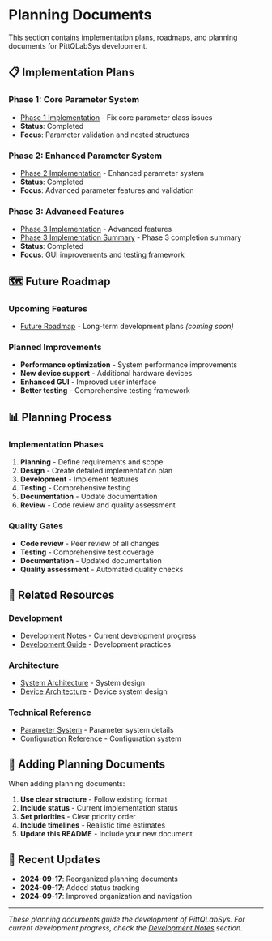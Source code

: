# Planning Documents

This section contains implementation plans, roadmaps, and planning documents for PittQLabSys development.

## 📋 Implementation Plans

### Phase 1: Core Parameter System
- [Phase 1 Implementation](phase1-implementation.md) - Fix core parameter class issues
- **Status**: Completed
- **Focus**: Parameter validation and nested structures

### Phase 2: Enhanced Parameter System
- [Phase 2 Implementation](phase2-implementation.md) - Enhanced parameter system
- **Status**: Completed
- **Focus**: Advanced parameter features and validation

### Phase 3: Advanced Features
- [Phase 3 Implementation](phase3-implementation.md) - Advanced features
- [Phase 3 Implementation Summary](phase3-implementation-summary.md) - Phase 3 completion summary
- **Status**: Completed
- **Focus**: GUI improvements and testing framework

## 🗺️ Future Roadmap

### Upcoming Features
- [Future Roadmap](future-roadmap.md) - Long-term development plans *(coming soon)*

### Planned Improvements
- **Performance optimization** - System performance improvements
- **New device support** - Additional hardware devices
- **Enhanced GUI** - Improved user interface
- **Better testing** - Comprehensive testing framework

## 📊 Planning Process

### Implementation Phases
1. **Planning** - Define requirements and scope
2. **Design** - Create detailed implementation plan
3. **Development** - Implement features
4. **Testing** - Comprehensive testing
5. **Documentation** - Update documentation
6. **Review** - Code review and quality assessment

### Quality Gates
- **Code review** - Peer review of all changes
- **Testing** - Comprehensive test coverage
- **Documentation** - Updated documentation
- **Quality assessment** - Automated quality checks

## 🔗 Related Resources

### Development
- [Development Notes](../development/) - Current development progress
- [Development Guide](../../guides/development/development-guide.md) - Development practices

### Architecture
- [System Architecture](../../architecture/) - System design
- [Device Architecture](../../architecture/device-architecture.md) - Device system design

### Technical Reference
- [Parameter System](../../reference/parameter-class-analysis.md) - Parameter system details
- [Configuration Reference](../../reference/configuration.md) - Configuration system

## 📝 Adding Planning Documents

When adding planning documents:

1. **Use clear structure** - Follow existing format
2. **Include status** - Current implementation status
3. **Set priorities** - Clear priority order
4. **Include timelines** - Realistic time estimates
5. **Update this README** - Include your new document

## 🔄 Recent Updates

- **2024-09-17**: Reorganized planning documents
- **2024-09-17**: Added status tracking
- **2024-09-17**: Improved organization and navigation

---

*These planning documents guide the development of PittQLabSys. For current development progress, check the [Development Notes](../development/) section.*
